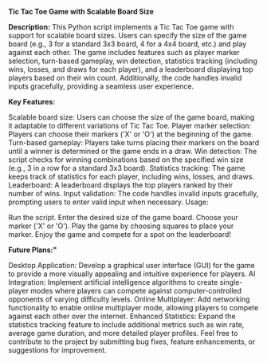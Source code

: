 **Tic Tac Toe Game with Scalable Board Size**

**Description:**
This Python script implements a Tic Tac Toe game with support for scalable board sizes. Users can specify the size of the game board (e.g., 3 for a standard 3x3 board, 4 for a 4x4 board, etc.) and play against each other. The game includes features such as player marker selection, turn-based gameplay, win detection, statistics tracking (including wins, losses, and draws for each player), and a leaderboard displaying top players based on their win count. Additionally, the code handles invalid inputs gracefully, providing a seamless user experience.

**Key Features:**

Scalable board size: Users can choose the size of the game board, making it adaptable to different variations of Tic Tac Toe.
Player marker selection: Players can choose their markers ('X' or 'O') at the beginning of the game.
Turn-based gameplay: Players take turns placing their markers on the board until a winner is determined or the game ends in a draw.
Win detection: The script checks for winning combinations based on the specified win size (e.g., 3 in a row for a standard 3x3 board).
Statistics tracking: The game keeps track of statistics for each player, including wins, losses, and draws.
Leaderboard: A leaderboard displays the top players ranked by their number of wins.
Input validation: The code handles invalid inputs gracefully, prompting users to enter valid input when necessary.
Usage:

Run the script.
Enter the desired size of the game board.
Choose your marker ('X' or 'O').
Play the game by choosing squares to place your marker.
Enjoy the game and compete for a spot on the leaderboard!

**Future Plans:"**

Desktop Application: Develop a graphical user interface (GUI) for the game to provide a more visually appealing and intuitive experience for players.
AI Integration: Implement artificial intelligence algorithms to create single-player modes where players can compete against computer-controlled opponents of varying difficulty levels.
Online Multiplayer: Add networking functionality to enable online multiplayer mode, allowing players to compete against each other over the internet.
Enhanced Statistics: Expand the statistics tracking feature to include additional metrics such as win rate, average game duration, and more detailed player profiles.
Feel free to contribute to the project by submitting bug fixes, feature enhancements, or suggestions for improvement.

